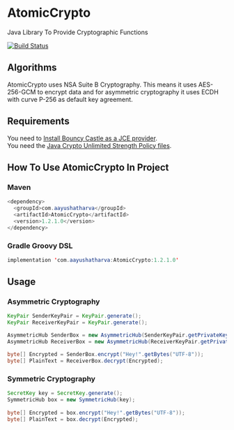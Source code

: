 # AtomicCrypto
Java Library To Provide Cryptographic Functions

[![Build Status](https://travis-ci.com/hyperxpro/AtomicCrypto.svg?branch=master)](https://travis-ci.com/hyperxpro/AtomicCrypto)


## Algorithms
AtomicCrypto uses NSA Suite B Cryptography. This means it uses AES-256-GCM to encrypt data and for asymmetric cryptography it uses ECDH with curve P-256 as default key agreement.

## Requirements
You need to [Install Bouncy Castle as a JCE provider](http://www.bouncycastle.org/wiki/display/JA1/Provider+Installation). <br />
You need the [Java Crypto Unlimited Strength Policy files](https://www.oracle.com/technetwork/java/javase/downloads/jce8-download-2133166.html).

## How To Use AtomicCrypto In Project
### Maven
```Java
<dependency>
  <groupId>com.aayushatharva</groupId>
  <artifactId>AtomicCrypto</artifactId>
  <version>1.2.1.0</version>
</dependency>
```

### Gradle Groovy DSL
```Java
implementation 'com.aayushatharva:AtomicCrypto:1.2.1.0'
```

## Usage
### Asymmetric Cryptography
```Java
KeyPair SenderKeyPair = KeyPair.generate();
KeyPair ReceiverKeyPair = KeyPair.generate();

AsymmetricHub SenderBox = new AsymmetricHub(SenderKeyPair.getPrivateKey(), ReceiverKeyPair.getPublicKey());
AsymmetricHub ReceiverBox = new AsymmetricHub(ReceiverKeyPair.getPrivateKey(), SenderKeyPair.getPublicKey());

byte[] Encrypted = SenderBox.encrypt("Hey!".getBytes("UTF-8"));
byte[] PlainText = ReceiverBox.decrypt(Encrypted);
```

### Symmetric Cryptography
```Java
SecretKey key = SecretKey.generate();
SymmetricHub box = new SymmetricHub(key);
         
byte[] Encrypted = box.encrypt("Hey!".getBytes("UTF-8"));
byte[] PlainText = box.decrypt(Encrypted);	
```
